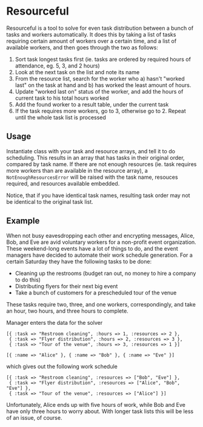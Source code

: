 Resourceful
===========

Resourceful is a tool to solve for even task distribution between a bunch of tasks and workers automatically. It does this by taking a list of tasks requiring certain amount of workers over a certain time, and a list of available workers, and then goes through the two as follows:

1. Sort task longest tasks first (ie. tasks are ordered by required hours of attendance, eg. 5, 3, and 2 hours)
2. Look at the next task on the list and note its name
3. From the resource list, search for the worker who a) hasn't "worked last" on the task at hand and b) has worked the least amount of hours.
4. Update "worked last on" status of the worker, and add the hours of current task to his total hours worked
5. Add the found worker to a result table, under the current task
6. If the task requires more workers, go to 3, otherwise go to 2. Repeat until the whole task list is processed

Usage
-----

Instantiate class with your task and resource arrays, and tell it to do scheduling. This results in an array that has tasks in their original order, compared by task name. If there are not enough resources (ie. task requires more workers than are available in the resource array), a `NotEnoughResourcesError` will be raised with the task name, resouces required, and resources available embedded.

Notice, that if you have identical task names, resulting task order may not be identical to the original task list.

Example
-------

When not busy eavesdropping each other and encrypting messages, Alice, Bob, and Eve are avid voluntary workers for a non-profit event organization. These weekend-long events have a lot of things to do, and the event managers have decided to automate their work schedule generation. For a certain Saturday they have the following tasks to be done:

* Cleaning up the restrooms (budget ran out, no money to hire a company to do this)
* Distributing flyers for their next big event
* Take a bunch of customers for a prescheduled tour of the venue

These tasks require two, three, and one workers, correspondingly, and take an hour, two hours, and three hours to complete.

Manager enters the data for the solver

    [{ :task => "Restroom cleaning", :hours => 1, :resources => 2 },
     { :task => "Flyer distribution", :hours => 2, :resources => 3 },
     { :task => "Tour of the venue", :hours => 3, :resources => 1 }]

    [{ :name => "Alice" }, { :name => "Bob" }, { :name => "Eve" }]

which gives out the following work schedule

    [{ :task => "Restroom cleaning", :resources => ["Bob", "Eve"] },
     { :task => "Flyer distribution", :resources => ["Alice", "Bob", "Eve"] },
     { :task => "Tour of the venue", :resources => ["Alice"] }]

Unfortunately, Alice ends up with five hours of work, while Bob and Eve have only three hours to worry about. With longer task lists this will be less of an issue, of course.

